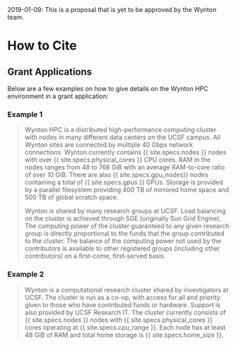 <div class="alert alert-warning" role="alert">
2019-01-09: This is a proposal that is yet to be approved by the Wynton team.
</div>

# How to Cite

## Grant Applications

Below are a few examples on how to give details on the Wynton HPC environment in a grant application:

### Example 1

> Wynton HPC is a distributed high-performance computing cluster with nodes
> in many different data centers on the UCSF campus.  All Wynton sites are
> connected by multiple 40 Gbps network connections.  Wynton currently
> contains {{ site.specs.nodes }} nodes with over
> {{ site.specs.physical_cores }} CPU cores.
> RAM in the nodes ranges from 48 to 768 GiB with an average RAM-to-core
> ratio of over 10 GiB.
> There are also {{ site.specs.gpu_nodes}} nodes containing a total of
> {{ site.specs.gpus }} GPUs.
> Storage is provided by a parallel filesystem providing 400 TB of mirrored
> home space and 500 TB of global scratch space.
> 
> Wynton is shared by many research groups at UCSF.  Load balancing on the
> cluster is achieved through SGE (originally Sun Grid Engine). The
> computing power of the cluster guaranteed to any given research group is
> directly proportional to the funds that the group contributed to the
> cluster. The balance of the computing power not used by the contributors
> is available to other registered groups (including other contributors) on
> a first-come, first-served basis.


### Example 2

> Wynton is a computational research cluster shared by investigators at 
> UCSF.  The cluster is run as a co-op, with access for all and priority 
> given to those who have contributed funds or hardware.  Support is 
> also provided by UCSF Research IT.  The cluster currently consists of
> {{ site.specs.nodes }} nodes with {{ site.specs.physical_cores }} cores
> operating at {{ site.specs.cpu_range }}.
> Each node has at least 48 GiB of RAM and
> total home storage is {{ site.specs.home_size }}.
